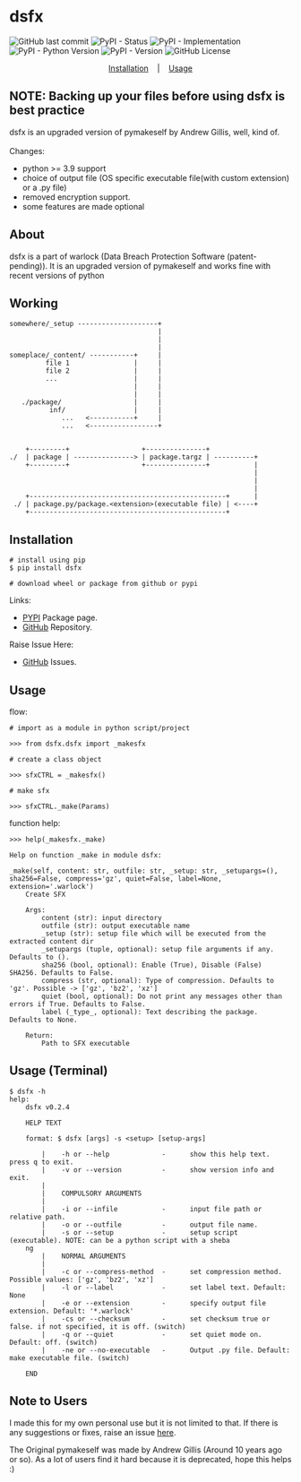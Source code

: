 # dsfx

![GitHub last commit](https://img.shields.io/github/last-commit/d33pster/dsfx)
![PyPI - Status](https://img.shields.io/pypi/status/dsfx)
![PyPI - Implementation](https://img.shields.io/pypi/implementation/dsfx)
![PyPI - Python Version](https://img.shields.io/pypi/pyversions/dsfx)
![PyPI - Version](https://img.shields.io/pypi/v/dsfx)
![GitHub License](https://img.shields.io/github/license/d33pster/dsfx)

<p align='center'>
    <a href='#Installation'>Installation</a>
    &nbsp;&nbsp;&nbsp;|&nbsp;&nbsp;&nbsp;
    <a href='#Usage'>Usage</a>
</p>

## NOTE: Backing up your files before using dsfx is best practice

dsfx is an upgraded version of pymakeself by Andrew Gillis, well, kind of.<br><br>
Changes:
- python >= 3.9 support
- choice of output file (OS specific executable file(with custom extension) or a .py file)
- removed encryption support.
- some features are made optional

## About
dsfx is a part of warlock (Data Breach Protection Software (patent-pending)). It is an upgraded version of pymakeself and works fine with recent versions of python

## Working
```console
somewhere/_setup --------------------+
                                     |
                                     |
                                     |
someplace/_content/ -----------+     |
         file 1                |     |
         file 2                |     |
         ...                   |     |
                               |     |
                               |     |
   ./package/                  |     |
          inf/                 |     |
             ...   <-----------+     |
             ...   <-----------------+
    

    +---------+                  +---------------+
./  | package | ---------------> | package.targz | ----------+
    +---------+                  +---------------+           |
                                                             |
                                                             |
                                                             |
    +-------------------------------------------------+      |
 ./ | package.py/package.<extension>(executable file) | <----+
    +-------------------------------------------------+

```

## Installation
```console
# install using pip
$ pip install dsfx

# download wheel or package from github or pypi
```
Links:

- [PYPI](https://pypi.org/project/dsfx/) Package page.
- [GitHub](https://github.com/d33pster/dsfx) Repository.

Raise Issue Here:
- [GitHub](https://github.com/d33pster/dsfx/issues) Issues.

## Usage
flow:
```console
# import as a module in python script/project

>>> from dsfx.dsfx import _makesfx

# create a class object

>>> sfxCTRL = _makesfx()

# make sfx

>>> sfxCTRL._make(Params)
```

function help:
```console
>>> help(_makesfx._make)

Help on function _make in module dsfx:

_make(self, content: str, outfile: str, _setup: str, _setupargs=(), sha256=False, compress='gz', quiet=False, label=None, extension='.warlock')
    Create SFX

    Args:
        content (str): input directory
        outfile (str): output executable name
        _setup (str): setup file which will be executed from the extracted content dir
        _setupargs (tuple, optional): setup file arguments if any. Defaults to ().
        sha256 (bool, optional): Enable (True), Disable (False) SHA256. Defaults to False.
        compress (str, optional): Type of compression. Defaults to 'gz'. Possible -> ['gz', 'bz2', 'xz']
        quiet (bool, optional): Do not print any messages other than errors if True. Defaults to False.
        label (_type_, optional): Text describing the package. Defaults to None.

    Return:
        Path to SFX executable
```

## Usage (Terminal)
```console
$ dsfx -h
help:
    dsfx v0.2.4

    HELP TEXT

    format: $ dsfx [args] -s <setup> [setup-args]

        |    -h or --help             -      show this help text. press q to exit.
        |    -v or --version          -      show version info and exit.
        |
        |    COMPULSORY ARGUMENTS
        |
        |    -i or --infile           -      input file path or relative path.
        |    -o or --outfile          -      output file name.
        |    -s or --setup            -      setup script (executable). NOTE: can be a python script with a sheba
    ng
        |    NORMAL ARGUMENTS
        |
        |    -c or --compress-method  -      set compression method. Possible values: ['gz', 'bz2', 'xz']
        |    -l or --label            -      set label text. Default: None
        |    -e or --extension        -      specify output file extension. Default: '*.warlock'
        |    -cs or --checksum        -      set checksum true or false. if not specified, it is off. (switch)
        |    -q or --quiet            -      set quiet mode on. Default: off. (switch)
        |    -ne or --no-executable   -      Output .py file. Default: make executable file. (switch)

    END
```

## Note to Users
I made this for my own personal use but it is not limited to that. If there is any suggestions or fixes, raise an issue [here](https://github.com/d33pster/dsfx/issues).

The Original pymakeself was made by Andrew Gillis (Around 10 years ago or so). As a lot of users find it hard because it is deprecated, hope this helps :)
